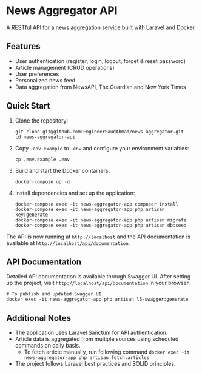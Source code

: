 # News Aggregator API

A RESTful API for a news aggregation service built with Laravel and Docker.

## Features

- User authentication (register, login, logout, forget & reset password)
- Article management (CRUD operations)
- User preferences
- Personalized news feed
- Data aggregation from NewsAPI, The Guardian and New York Times

## Quick Start

1. Clone the repository:
    ```shell
    git clone git@github.com:EngineerSaudAhmad/news-aggregator.git
    cd news-aggregator-api
    ```


2. Copy `.env.example` to `.env` and configure your environment variables:

    ```shell
    cp .env.example .env
    ```

3. Build and start the Docker containers:

   ```docker-compose up -d```


4. Install dependencies and set up the application:

   ```shell
   docker-compose exec -it news-aggregator-app composer install
   docker-compose exec -it news-aggregator-app php artisan key:generate
   docker-compose exec -it news-aggregator-app php artisan migrate
   docker-compose exec -it news-aggregator-app php artisan db:seed
   ```

The API is now running at `http://localhost` and the API documentation is available at `http://localhost/api/documentation`.

## API Documentation

Detailed API documentation is available through Swagger UI. After setting up the project, visit `http://localhost/api/documentation` in your browser.

```shell
# To publish and updated Swagger UI.
docker exec -it news-aggregator-app php artisan l5-swagger:generate
```

## Additional Notes

- The application uses Laravel Sanctum for API authentication.
- Article data is aggregated from multiple sources using scheduled commands on daily basis.
  - To fetch article manually, run following command
    ```docker exec -it news-aggregator-app php artisan fetch:articles```
- The project follows Laravel best practices and SOLID principles.
